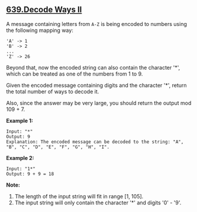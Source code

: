 ## [639.Decode Ways II](https://leetcode.com/problems/decode-ways-ii/description/)

A message containing letters from `A-Z` is being encoded to numbers using the following mapping way:

```
'A' -> 1
'B' -> 2
...
'Z' -> 26
```

Beyond that, now the encoded string can also contain the character '*', which can be treated as one of the numbers from 1 to 9.

Given the encoded message containing digits and the character '*', return the total number of ways to decode it.

Also, since the answer may be very large, you should return the output mod 109 + 7.

**Example 1:**

```
Input: "*"
Output: 9
Explanation: The encoded message can be decoded to the string: "A", "B", "C", "D", "E", "F", "G", "H", "I".
```

**Example 2:**

```
Input: "1*"
Output: 9 + 9 = 18
```

**Note:**

1. The length of the input string will fit in range [1, 105].
2. The input string will only contain the character '*' and digits '0' - '9'.